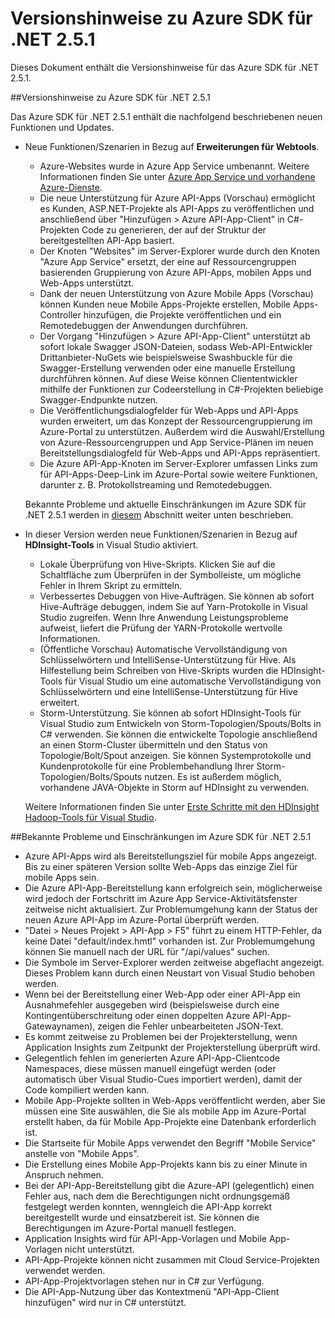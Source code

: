 <properties 
   pageTitle="Versionshinweise zu Azure SDK für .NET 2.5.1" 
   description="Versionshinweise zu Azure SDK für .NET 2.5.1" 
   services="app-service" 
   documentationCenter=".net,nodejs,java" 
   authors="Juliako" 
   manager="erikre" 
   editor=""/>

<tags
   ms.service="app-service"
   ms.devlang="multiple"
   ms.topic="article"
   ms.tgt_pltfrm="na"
   ms.workload="integration" 
   ms.date="02/28/2016"
   ms.author="juliako"/>


# Versionshinweise zu Azure SDK für .NET 2.5.1

Dieses Dokument enthält die Versionshinweise für das Azure SDK für .NET 2.5.1.

##Versionshinweise zu Azure SDK für .NET 2.5.1

Das Azure SDK für .NET 2.5.1 enthält die nachfolgend beschriebenen neuen Funktionen und Updates.

- Neue Funktionen/Szenarien in Bezug auf **Erweiterungen für Webtools**. 

	- Azure-Websites wurde in Azure App Service umbenannt. Weitere Informationen finden Sie unter [Azure App Service und vorhandene Azure-Dienste](app-service-changes-existing-services.md).
	- Die neue Unterstützung für Azure API-Apps (Vorschau) ermöglicht es Kunden, ASP.NET-Projekte als API-Apps zu veröffentlichen und anschließend über "Hinzufügen > Azure API-App-Client" in C#-Projekten Code zu generieren, der auf der Struktur der bereitgestellten API-App basiert. 
	- Der Knoten "Websites" im Server-Explorer wurde durch den Knoten "Azure App Service" ersetzt, der eine auf Ressourcengruppen basierenden Gruppierung von Azure API-Apps, mobilen Apps und Web-Apps unterstützt.
	- Dank der neuen Unterstützung von Azure Mobile Apps (Vorschau) können Kunden neue Mobile Apps-Projekte erstellen, Mobile Apps-Controller hinzufügen, die Projekte veröffentlichen und ein Remotedebuggen der Anwendungen durchführen.
	- Der Vorgang "Hinzufügen > Azure API-App-Client" unterstützt ab sofort lokale Swagger JSON-Dateien, sodass Web-API-Entwickler Drittanbieter-NuGets wie beispielsweise Swashbuckle für die Swagger-Erstellung verwenden oder eine manuelle Erstellung durchführen können. Auf diese Weise können Cliententwickler mithilfe der Funktionen zur Codeerstellung in C#-Projekten beliebige Swagger-Endpunkte nutzen. 
	- Die Veröffentlichungsdialogfelder für Web-Apps und API-Apps wurden erweitert, um das Konzept der Ressourcengruppierung im Azure-Portal zu unterstützen. Außerdem wird die Auswahl/Erstellung von Azure-Ressourcengruppen und App Service-Plänen im neuen Bereitstellungsdialogfeld für Web-Apps und API-Apps repräsentiert. 
	- Die Azure API-App-Knoten im Server-Explorer umfassen Links zum für API-Apps-Deep-Link im Azure-Portal sowie weitere Funktionen, darunter z. B. Protokollstreaming und Remotedebuggen.

	Bekannte Probleme und aktuelle Einschränkungen im Azure SDK für .NET 2.5.1 werden in [diesem](app-service-release-notes.md#known_issues_2_5_1) Abschnitt weiter unten beschrieben.


- In dieser Version werden neue Funktionen/Szenarien in Bezug auf **HDInsight-Tools** in Visual Studio aktiviert.
	- Lokale Überprüfung von Hive-Skripts. Klicken Sie auf die Schaltfläche zum Überprüfen in der Symbolleiste, um mögliche Fehler in Ihrem Skript zu ermitteln. 
	- Verbessertes Debuggen von Hive-Aufträgen. Sie können ab sofort Hive-Aufträge debuggen, indem Sie auf Yarn-Protokolle in Visual Studio zugreifen. Wenn Ihre Anwendung Leistungsprobleme aufweist, liefert die Prüfung der YARN-Protokolle wertvolle Informationen.
	- (Öffentliche Vorschau) Automatische Vervollständigung von Schlüsselwörtern und IntelliSense-Unterstützung für Hive. Als Hilfestellung beim Schreiben von Hive-Skripts wurden die HDInsight-Tools für Visual Studio um eine automatische Vervollständigung von Schlüsselwörtern und eine IntelliSense-Unterstützung für Hive erweitert.
	- Storm-Unterstützung. Sie können ab sofort HDInsight-Tools für Visual Studio zum Entwickeln von Storm-Topologien/Spouts/Bolts in C# verwenden. Sie können die entwickelte Topologie anschließend an einen Storm-Cluster übermitteln und den Status von Topologie/Bolt/Spout anzeigen. Sie können Systemprotokolle und Kundenprotokolle für eine Problembehandlung Ihrer Storm-Topologien/Bolts/Spouts nutzen. Es ist außerdem möglich, vorhandene JAVA-Objekte in Storm auf HDInsight zu verwenden.
	
	Weitere Informationen finden Sie unter [Erste Schritte mit den HDInsight Hadoop-Tools für Visual Studio](hdinsight-hadoop-visual-studio-tools-get-started.md).



##<a id="known_issues_2_5_1"></a>Bekannte Probleme und Einschränkungen im Azure SDK für .NET 2.5.1

- Azure API-Apps wird als Bereitstellungsziel für mobile Apps angezeigt. Bis zu einer späteren Version sollte Web-Apps das einzige Ziel für mobile Apps sein. 
- Die Azure API-App-Bereitstellung kann erfolgreich sein, möglicherweise wird jedoch der Fortschritt im Azure App Service-Aktivitätsfenster zeitweise nicht aktualisiert. Zur Problemumgehung kann der Status der neuen Azure API-App im Azure-Portal überprüft werden. 
- "Datei > Neues Projekt > API-App > F5" führt zu einem HTTP-Fehler, da keine Datei "default/index.hmtl" vorhanden ist. Zur Problemumgehung können Sie manuell nach der URL für "/api/values" suchen. 
- Die Symbole im Server-Explorer werden zeitweise abgeflacht angezeigt. Dieses Problem kann durch einen Neustart von Visual Studio behoben werden. 
- Wenn bei der Bereitstellung einer Web-App oder einer API-App ein Ausnahmefehler ausgegeben wird (beispielsweise durch eine Kontingentüberschreitung oder einen doppelten Azure API-App-Gatewaynamen), zeigen die Fehler unbearbeiteten JSON-Text. 
- Es kommt zeitweise zu Problemen bei der Projekterstellung, wenn Application Insights zum Zeitpunkt der Projekterstellung überprüft wird.
- Gelegentlich fehlen im generierten Azure API-App-Clientcode Namespaces, diese müssen manuell eingefügt werden (oder automatisch über Visual Studio-Cues importiert werden), damit der Code kompiliert werden kann. 
- Mobile App-Projekte sollten in Web-Apps veröffentlicht werden, aber Sie müssen eine Site auswählen, die Sie als mobile App im Azure-Portal erstellt haben, da für Mobile App-Projekte eine Datenbank erforderlich ist. 
- Die Startseite für Mobile Apps verwendet den Begriff "Mobile Service" anstelle von "Mobile Apps". 
- Die Erstellung eines Mobile App-Projekts kann bis zu einer Minute in Anspruch nehmen. 
- Bei der API-App-Bereitstellung gibt die Azure-API (gelegentlich) einen Fehler aus, nach dem die Berechtigungen nicht ordnungsgemäß festgelegt werden konnten, wenngleich die API-App korrekt bereitgestellt wurde und einsatzbereit ist. Sie können die Berechtigungen im Azure-Portal manuell festlegen.
- Application Insights wird für API-App-Vorlagen und Mobile App-Vorlagen nicht unterstützt.
- API-App-Projekte können nicht zusammen mit Cloud Service-Projekten verwendet werden.
- API-App-Projektvorlagen stehen nur in C# zur Verfügung.
- Die API-App-Nutzung über das Kontextmenü "API-App-Client hinzufügen" wird nur in C# unterstützt.

 

<!---HONumber=AcomDC_0330_2016-->